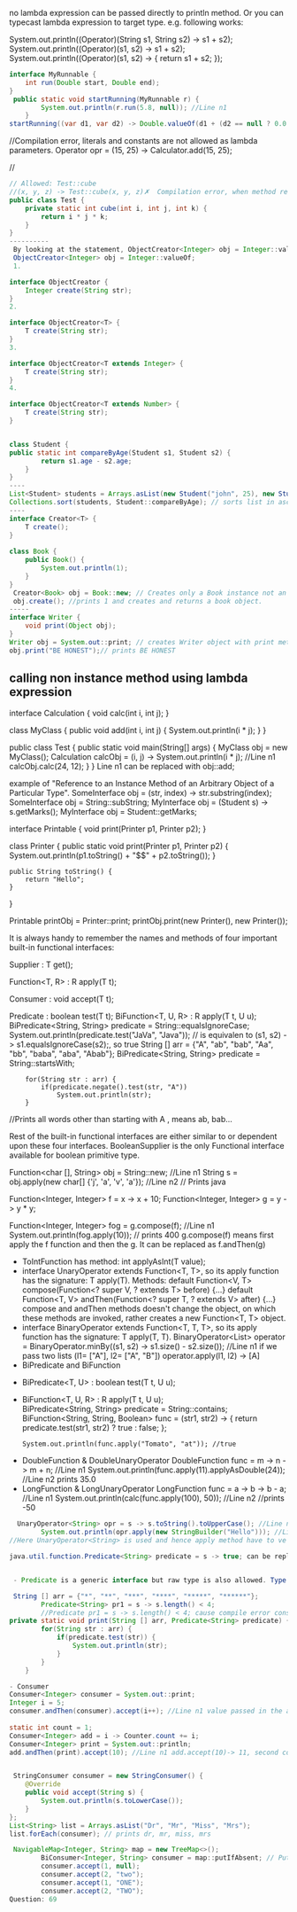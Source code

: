  no lambda expression can be passed directly to println method. 
 Or you can typecast lambda expression to target type. e.g. following works:

System.out.println((Operator<String>)(String s1, String s2) -> s1 + s2);
System.out.println((Operator<String>)(s1, s2) -> s1 + s2);
System.out.println((Operator<String>)(s1, s2) -> { return s1 + s2; });

```java
interface MyRunnable {
    int run(Double start, Double end);
}
 public static void startRunning(MyRunnable r) {
        System.out.println(r.run(5.8, null)); //Line n1
    }
startRunning((var d1, var d2) -> Double.valueOf(d1 + (d2 == null ? 0.0 : d2)).intValue());

```
//Compilation error, literals and constants are not allowed as lambda parameters.
Operator opr = (15, 25) -> Calculator.add(15, 25);

//

```java
// Allowed: Test::cube
//(x, y, z) -> Test::cube(x, y, z)✗  Compilation error, when method reference syntax is used, then method parameters and not used.
public class Test {
    private static int cube(int i, int j, int k) {
        return i * j * k;
    }
}
----------
 By looking at the statement, ObjectCreator<Integer> obj = Integer::valueOf; you can say that interface name should be ObjectCreator and it should be a generic interface. so option 1 below is invalid.
 ObjectCreator<Integer> obj = Integer::valueOf;
 1.

interface ObjectCreator {
    Integer create(String str);
}
2.

interface ObjectCreator<T> {
    T create(String str);
}
3.

interface ObjectCreator<T extends Integer> {
    T create(String str);
}
4.

interface ObjectCreator<T extends Number> {
    T create(String str);
}


class Student {
public static int compareByAge(Student s1, Student s2) {
        return s1.age - s2.age;
    }
}
----
List<Student> students = Arrays.asList(new Student("john", 25), new Student("lucy", 21), new Student("ivy", 23));
Collections.sort(students, Student::compareByAge); // sorts list in asc order by age
----
interface Creator<T> {
    T create();
}
 
class Book {
    public Book() {
        System.out.println(1);
    }
}
 Creator<Book> obj = Book::new; // Creates only a Book instance not an object, so print 1 at this point in time.
 obj.create(); //prints 1 and creates and returns a book object.
-----
interface Writer {
    void print(Object obj);
}
Writer obj = System.out::print; // creates Writer object with print method Impl
obj.print("BE HONEST");// prints BE HONEST

```

## calling non instance method using lambda expression
interface Calculation {
    void calc(int i, int j);
}
 
class MyClass {
    public void add(int i, int j) {
        System.out.println(i * j);
    }
}
 
public class Test {
    public static void main(String[] args) {
        MyClass obj = new MyClass();
        Calculation calcObj = (i, j) -> System.out.println(i * j); //Line n1
        calcObj.calc(24, 12);
    }
}
Line n1 can be replaced with obj::add;

 example of "Reference to an Instance Method of an Arbitrary Object of a Particular Type".
SomeInterface obj = (str, index) -> str.substring(index);
SomeInterface obj = String::subString;
MyInterface obj = (Student s) -> s.getMarks();
MyInterface obj = Student::getMarks;


interface Printable {
    void print(Printer p1, Printer p2);
}
 
class Printer {
    public static void print(Printer p1, Printer p2) {
        System.out.println(p1.toString() + "$$" + p2.toString());
    }
       
    
    public String toString() {
        return "Hello";
    }
}

Printable printObj = Printer::print;
printObj.print(new Printer(), new Printer()); 

It is always handy to remember the names and methods of four important built-in functional interfaces:

Supplier<T> : T get();

Function<T, R> : R apply(T t);

Consumer<T> : void accept(T t);

Predicate<T> : boolean test(T t);
BiFunction<T, U, R> : R apply(T t, U u);
BiPredicate<String, String> predicate = String::equalsIgnoreCase;
        System.out.println(predicate.test("JaVa", "Java")); // is equivalen to (s1, s2) -> s1.equalsIgnoreCase(s2);, so true
  String [] arr = {"A", "ab", "bab", "Aa", "bb", "baba", "aba", "Abab"};
        BiPredicate<String, String> predicate = String::startsWith;
 
        for(String str : arr) {
            if(predicate.negate().test(str, "A"))
                System.out.println(str);
        }
  //Prints all words other than starting with A , means ab, bab...

Rest of the built-in functional interfaces are either similar to or dependent upon these four interfaces.
BooleanSupplier is the only Functional interface available for boolean primitive type.

 Function<char [], String> obj = String::new; //Line n1
        String s = obj.apply(new char[] {'j', 'a', 'v', 'a'}); //Line n2 // Prints java

Function<Integer, Integer> f = x -> x + 10; 
Function<Integer, Integer> g = y -> y * y; 

Function<Integer, Integer> fog = g.compose(f); //Line n1
System.out.println(fog.apply(10));  // prints 400
g.compose(f) means first apply the f function and then the g. It can be replaced as f.andThen(g)
- ToIntFunction<T> has method: int applyAsInt(T value);
- interface UnaryOperator<T> extends Function<T, T>, so its apply function has the signature: T apply(T).
  Methods: 
  default <V> Function<V, T> compose(Function<? super V, ? extends T> before) {...}
  default <V> Function<T, V> andThen(Function<? super T, ? extends V> after) {...}
  compose and andThen methods doesn't change the object, on which these methods are invoked, rather creates a new Function<T, T> object.
- interface BinaryOperator<T> extends Function<T, T, T>, so its apply function has the signature: T apply(T, T).
 BinaryOperator<List<String>> operator = BinaryOperator.minBy((s1, s2) -> s1.size() - s2.size()); //Line n1
 if we pass two lists (l1= ["A"], l2= ["A", "B"]) operator.apply(l1, l2) -> [A]
-  BiPredicate and BiFunction
  * BiPredicate<T, U> : boolean test(T t, U u); 
  * BiFunction<T, U, R> : R apply(T t, U u);      
 BiPredicate<String, String> predicate = String::contains;
        BiFunction<String, String, Boolean> func = (str1, str2) -> {
            return predicate.test(str1, str2) ? true : false;
        };
 
        System.out.println(func.apply("Tomato", "at")); //true
- DoubleFunction & DoubleUnaryOperator
        DoubleFunction<DoubleUnaryOperator> func = m -> n -> m + n; //Line n1
        System.out.println(func.apply(11).applyAsDouble(24)); //Line n2 prints 35.0
- LongFunction & LongUnaryOperator
  LongFunction<LongUnaryOperator> func = a -> b -> b - a; //Line n1
        System.out.println(calc(func.apply(100), 50)); //Line n2 //prints -50
```java
  UnaryOperator<String> opr = s -> s.toString().toUpperCase(); //Line n1
        System.out.println(opr.apply(new StringBuilder("Hello"))); //Line n2 compile error
//Here UnaryOperator<String> is used and hence apply method have to ve String apply(String)

java.util.function.Predicate<String> predicate = s -> true; can be replaced by `s -> {return true;}```


 - Predicate is a generic interface but raw type is also allowed. Type of the variable in lambda expression is inferred by the generic type of Predicate<T> interface. 

 String [] arr = {"*", "**", "***", "****", "*****", "******"};
        Predicate<String> pr1 = s -> s.length() < 4;
        //Predicate pr1 = s -> s.length() < 4; cause compile error consider Predicate<Object> as length is not there in Object class compile error
private static void print(String [] arr, Predicate<String> predicate) {
        for(String str : arr) {
            if(predicate.test(str)) {
                System.out.println(str);
            }
        }
    }        

- Consumer
Consumer<Integer> consumer = System.out::print;
Integer i = 5;
consumer.andThen(consumer).accept(i++); //Line n1 value passed in the argument of accept method is passed to both the consumer objects, so prints 55
 
static int count = 1;
Consumer<Integer> add = i -> Counter.count += i;
Consumer<Integer> print = System.out::println;
add.andThen(print).accept(10); //Line n1 add.accept(10)-> 11, second consumer prints 10


 StringConsumer consumer = new StringConsumer() {
    @Override
    public void accept(String s) {
        System.out.println(s.toLowerCase());
    }
};
List<String> list = Arrays.asList("Dr", "Mr", "Miss", "Mrs");
list.forEach(consumer); // prints dr, mr, miss, mrs

 NavigableMap<Integer, String> map = new TreeMap<>();
        BiConsumer<Integer, String> consumer = map::putIfAbsent; // Put if the value is NULL {1=ONE, 2=two}
        consumer.accept(1, null);
        consumer.accept(2, "two");
        consumer.accept(1, "ONE");
        consumer.accept(2, "TWO");
Question: 69
